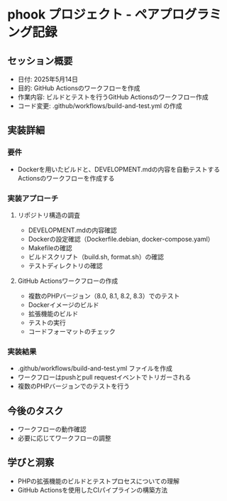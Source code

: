# phook プロジェクト - ペアプログラミング記録

## セッション概要
- 日付: 2025年5月14日
- 目的: GitHub Actionsのワークフローを作成
- 作業内容: ビルドとテストを行うGitHub Actionsのワークフロー作成
- コード変更: .github/workflows/build-and-test.yml の作成

## 実装詳細

### 要件
- Dockerを用いたビルドと、DEVELOPMENT.mdの内容を自動テストするActionsのワークフローを作成する

### 実装アプローチ
1. リポジトリ構造の調査
   - DEVELOPMENT.mdの内容確認
   - Dockerの設定確認（Dockerfile.debian, docker-compose.yaml）
   - Makefileの確認
   - ビルドスクリプト（build.sh, format.sh）の確認
   - テストディレクトリの確認

2. GitHub Actionsワークフローの作成
   - 複数のPHPバージョン（8.0, 8.1, 8.2, 8.3）でのテスト
   - Dockerイメージのビルド
   - 拡張機能のビルド
   - テストの実行
   - コードフォーマットのチェック

### 実装結果
- .github/workflows/build-and-test.yml ファイルを作成
- ワークフローはpushとpull requestイベントでトリガーされる
- 複数のPHPバージョンでのテストを行う

## 今後のタスク
- ワークフローの動作確認
- 必要に応じてワークフローの調整

## 学びと洞察
- PHPの拡張機能のビルドとテストプロセスについての理解
- GitHub Actionsを使用したCIパイプラインの構築方法
